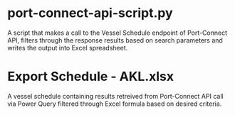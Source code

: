 # port-connect-api-script.py
A script that makes a call to the Vessel Schedule endpoint of Port-Connect API, filters through the response results based on search parameters and writes the output into Excel spreadsheet.

# Export Schedule - AKL.xlsx
A vessel schedule containing results retreived from Port-Connect API call via Power Query filtered through Excel formula based on desired criteria.
